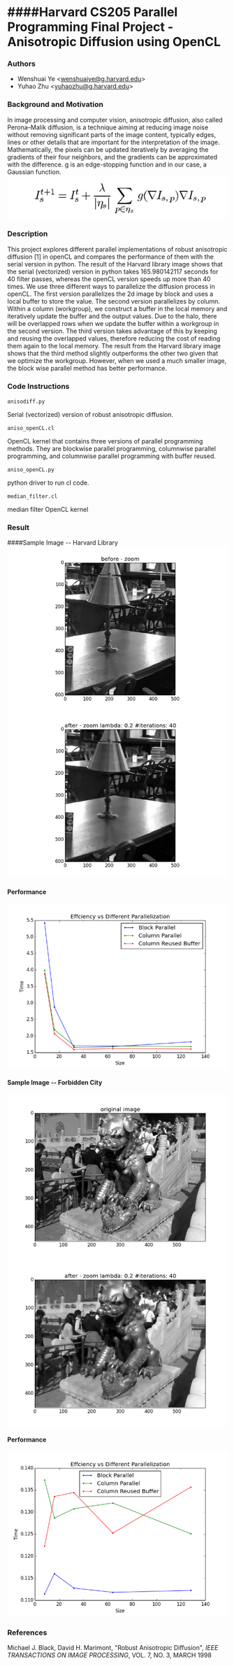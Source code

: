####Harvard CS205 Parallel Programming Final Project - Anisotropic Diffusion using OpenCL
============================================
### Authors
* Wenshuai Ye \<wenshuaiye@g.harvard.edu\>
* Yuhao Zhu \<yuhaozhu@g.harvard.edu\>

### Background and Motivation
In image processing and computer vision, anisotropic diffusion, also called Perona–Malik diffusion, is a technique aiming at reducing image noise without removing significant parts of the image content, typically edges, lines or other details that are important for the interpretation of the image. Mathematically, the pixels can be updated iteratively by averaging the gradients of their four neighbors, and the gradients can be approximated with the difference. g is an edge-stopping function and in our case, a Gaussian function.
![](img/equation.png)

### Description
This project explores different parallel implementations of robust anisotropic diffusion [1] in openCL and compares the performance of them with the serial version in python. The result of the Harvard library image shows that the serial (vectorized) version in python takes 165.980142117 seconds for 40 filter passes, whereas the openCL version speeds up more than 40 times. We use three different ways to parallelize the diffusion process in openCL. The first version parallelizes the 2d image by block and uses a local buffer to store the value. The second version parallelizes by column. Within a column (workgroup), we construct a buffer in the local memory and iteratively update the buffer and the output values. Due to the halo, there will be overlapped rows when we update the buffer within a workgroup in the second version. The third version takes advantage of this by keeping and reusing the overlapped values, therefore reducing the cost of reading them again to the local memory. The result from the Harvard library image shows that the third method slightly outperforms the other two given that we optimize the workgroup. However, when we used a much smaller image, the block wise parallel method has better performance.

### Code Instructions

```
anisodiff.py
```
Serial (vectorized) version of robust anisotropic diffusion.

```
aniso_openCL.cl
```
OpenCL kernel that contains three versions of parallel programming methods. They are blockwise parallel programming, columnwise parallel programming, and columnwise parallel programming with buffer reused.

```
aniso_openCL.py
```
python driver to run cl code.

```
median_filter.cl
```
median filter OpenCL kernel

### Result
####Sample Image -- Harvard Library
![](img/original.png)
![](img/I020i40.png)
#### Performance
![](img/ParallelGraph.png)
#### Sample Image -- Forbidden City
![](img/originallion.png)
![](img/l020i40lion.png)
#### Performance
![](img/lionGraph.png)

### References
Michael J. Black, David H. Marimont, "Robust Anisotropic Diffusion", *IEEE TRANSACTIONS ON IMAGE PROCESSING*, VOL. 7, NO. 3, MARCH 1998
